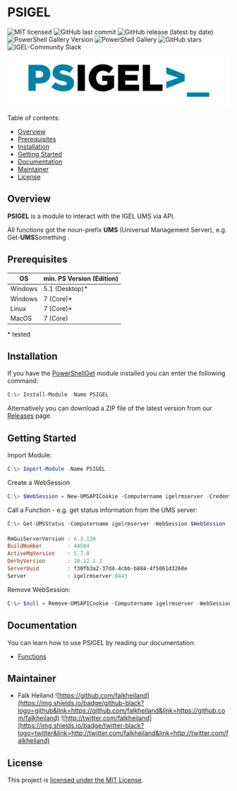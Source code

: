 # PSIGEL

![MIT licensed](https://img.shields.io/github/license/IGEL-Community/PSIGEL?logo=github)
![GitHub last commit](https://img.shields.io/github/last-commit/IGEL-Community/PSIGEL?logo=github)
![GitHub release (latest by date)](https://img.shields.io/github/v/release/IGEL-Community/PSIGEL?logo=github)
![PowerShell Gallery Version](https://img.shields.io/powershellgallery/v/PSIGEL?logo=powershell)
![PowerShell Gallery](https://img.shields.io/powershellgallery/dt/PSIGEL?logo=powershell)
![GitHub stars](https://img.shields.io/github/stars/IGEL-Community/PSIGEL?logo=github)
![IGEL-Community Slack](https://img.shields.io/badge/chat-IGEL%20Community-brightgreen?logo=slack&link=https://igelcommunity.slack.com/archives/C9XFWLXA8&link=https://igelcommunity.slack.com/archives/C9XFWLXA8)
![Logo](PSIGEL_1280_320.png)

Table of contents:

- [Overview](#overview)
- [Prerequisites](#prerequisites)
- [Installation](#installation)
- [Getting Started](#getting-started)
- [Documentation](#documentation)
- [Maintainer](#maintainer)
- [License](#license)

## Overview

**PSIGEL** is a module to interact with the IGEL UMS via API.

All functions got the noun-prefix **UMS** (Universal Management Server), e.g. Get-**UMS**Something .

## Prerequisites

|OS|min. PS Version (Edition)|
|-|-|
|Windows|5.1 (Desktop)\*|
|Windows|7 (Core)\*|
|Linux|7 (Core)\*|
|MacOS|7 (Core)|

\* tested

## Installation

If you have the [PowerShellGet](https://github.com/powershell/powershellget) module installed you can enter the following command:

```powershell
C:\> Install-Module -Name PSIGEL
```

Alternatively you can download a ZIP file of the latest version from our [Releases](https://github.com/IGEL-Community/PSIGEL/releases) page.

## Getting Started

Import Module:

```powershell
C:\> Import-Module -Name PSIGEL
```

Create a WebSession

```powershell
C:\> $WebSession = New-UMSAPICookie -Computername igelrmserver -Credential (Get-Credential)
```

Call a Function - e.g. get status information from the UMS server:

```powershell
C:\> Get-UMSStatus -Computername igelrmserver -WebSession $WebSession

RmGuiServerVersion : 6.3.130
BuildNumber        : 44584
ActiveMqVersion    : 5.7.0
DerbyVersion       : 10.12.1.1
ServerUuid         : f30fb3a2-37d4-4cbb-b884-4f5061d3260e
Server             : igelrmserver:8443
```

Remove WebSession:

```powershell
C:\> $null = Remove-UMSAPICookie -Computername igelrmserver -WebSession $WebSession
```

## Documentation

You can learn how to use PSIGEL by reading our documentation:

- [Functions](docs/en-US/Functions.md)

## Maintainer

- Falk Heiland
![https://github.com/falkheiland](https://img.shields.io/badge/github-black?logo=github&link=https://github.com/falkheiland&link=https://github.com/falkheiland)
![http://twitter.com/falkheiland](https://img.shields.io/badge/twitter-black?logo=twitter&link=http://twitter.com/falkheiland&link=http://twitter.com/falkheiland)

## License

This project is [licensed under the MIT License](LICENSE).